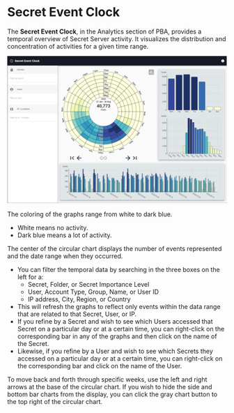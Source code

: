 [title]: # (Secret Event Clock)
[tags]: # (secret server)
[priority]: # (4040)

# Secret Event Clock

The **Secret Event Clock**, in the Analytics section of PBA, provides a temporal overview of Secret Server activity. It visualizes the distribution and concentration of activities for a given time range.

![Secret Event Clock](images/20-clock.png "Secret Event Clock")

The coloring of the graphs range from white to dark blue.

* White means no activity.
* Dark blue means a lot of activity.

The center of the circular chart displays the number of events represented and the date range when they occurred.

* You can filter the temporal data by searching in the three boxes on the left for a:
  * Secret, Folder, or Secret Importance Level
  * User, Account Type, Group, Name, or User ID
  * IP address, City, Region, or Country
* This will refresh the graphs to reflect only events within the data range that are related to that Secret, User, or IP.
* If you refine by a Secret and wish to see which Users accessed that Secret on a particular day or at a certain time, you can right-click on the corresponding bar in any of the graphs and then click on the name of the Secret.
* Likewise, if you refine by a User and wish to see which Secrets they accessed on a particular day or at a certain time, you can right-click on the corresponding bar and click on the name of the User.

To move back and forth through specific weeks, use the left and right arrows at the base of the circular chart. If you wish to hide the side and bottom bar charts from the display, you can click the gray chart button to the top right of the circular chart.
